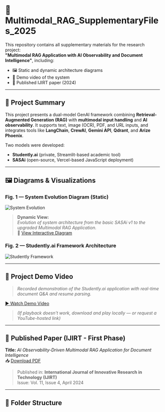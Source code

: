 # 📂 Multimodal_RAG_SupplementaryFiles_2025

This repository contains all supplementary materials for the research project:  
**"Multimodal RAG Application with AI Observability and Document Intelligence"**, including:
- 🖼️ Static and dynamic architecture diagrams
- 🎥 Demo video of the system
- 📄 Published IJIRT paper (2024)

---

## 📖 Project Summary

This project presents a dual-model GenAI framework combining **Retrieval-Augmented Generation (RAG)** with **multimodal input handling** and **AI observability**. It supports text, image (OCR), PDF, and URL inputs, and integrates tools like **LangChain**, **CrewAI**, **Gemini API**, **Qdrant**, and **Arize Phoenix**.

Two models were developed:
- **Studently.ai** (private, Streamlit-based academic tool)
- **SASAi** (open-source, Vercel-based JavaScript deployment)

---

## 🖼️ Diagrams & Visualizations

### Fig. 1 — System Evolution Diagram (Static)
![System Evolution](./images/system_evolution_static.png)

> **Dynamic View:**  
> *Evolution of system architecture from the basic SASAi v1 to the upgraded Multimodal RAG Application.*  
> 🔗 [View Interactive Diagram](https://abs-14.github.io/Multimodal_RAG_SupplementaryFiles_2025/evolution_architecture.html)

### Fig. 2 — Studently.ai Framework Architecture
![Studently Framework](./images/studently_framework.png)

---

## 🎥 Project Demo Video

> *Recorded demonstration of the Studently.ai application with real-time document Q&A and resume parsing.*

[▶ Watch Demo Video](./media/Multimodal_RAG.mp4)

> *(If playback doesn't work, download and play locally — or request a YouTube-hosted link)*

---

## 📄 Published Paper (IJIRT - First Phase)

**Title:** *AI Observability-Driven Multimodal RAG Application for Document Intelligence*  
📥 [Download PDF](./docs/Published_IJIRT_Paper_2024.pdf)

> Published in: **International Journal of Innovative Research in Technology (IJIRT)**  
> Issue: Vol. 11, Issue 4, April 2024

---

## 📁 Folder Structure

